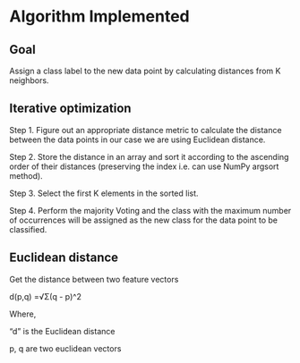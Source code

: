 # Algorithm Implemented

## Goal

Assign a class label to the new data point by calculating distances from K neighbors.

## Iterative optimization

Step 1. Figure out an appropriate distance metric to calculate the distance between the data points in our case we are using Euclidean distance.

Step 2. Store the distance in an array and sort it according to the ascending order of their distances (preserving the index i.e. can use NumPy argsort method).

Step 3. Select the first K elements in the sorted list.

Step 4. Perform the majority Voting and the class with the maximum number of occurrences will be assigned as the new class for the data point to be classified.

## Euclidean distance

Get the distance between two feature vectors

d(p,q) =√Σ(q - p)^2

Where,

“d” is the Euclidean distance

p, q are two euclidean vectors

